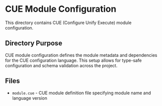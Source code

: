 # CUE Module Configuration

This directory contains CUE (Configure Unify Execute) module configuration.

## Directory Purpose

CUE module configuration defines the module metadata and dependencies for the CUE configuration language. This setup allows for type-safe configuration and schema validation across the project.

## Files

- `module.cue` - CUE module definition file specifying module name and language version
